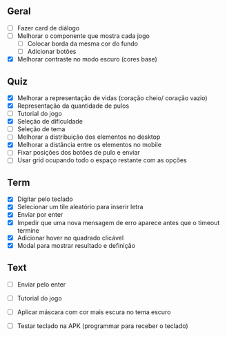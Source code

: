 ## Geral

- [ ] Fazer card de diálogo
- [ ] Melhorar o componente que mostra cada jogo
  - [ ] Colocar borda da mesma cor do fundo
  - [ ] Adicionar botões
- [x] Melhorar contraste no modo escuro (cores base)

## Quiz

- [x] Melhorar a representação de vidas (coração cheio/ coração vazio)
- [x] Representação da quantidade de pulos
- [ ] Tutorial do jogo
- [x] Seleção de dificuldade
- [ ] Seleção de tema
- [ ] Melhorar a distribuição dos elementos no desktop
- [x] Melhorar a distância entre os elementos no mobile
- [ ] Fixar posições dos botões de pulo e enviar
- [ ] Usar grid ocupando todo o espaço restante com as opções

## Term

- [x] Digitar pelo teclado
- [x] Selecionar um tile aleatório para inserir letra
- [x] Enviar por enter
- [x] Impedir que uma nova mensagem de erro aparece antes que o timeout termine
- [x] Adicionar hover no quadrado clicável
- [x] Modal para mostrar resultado e definição

## Text

- [ ] Enviar pelo enter
- [ ] Tutorial do jogo
- [ ] Aplicar máscara com cor mais escura no tema escuro
- [ ] Testar teclado na APK (programmar para receber o teclado)


